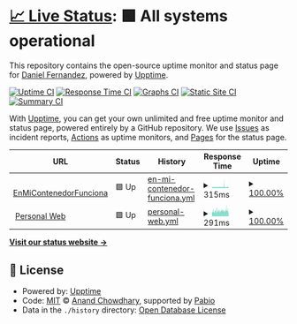 # [📈 Live Status](https://danifernandezs.com/status): <!--live status--> **🟩 All systems operational**

This repository contains the open-source uptime monitor and status page for [Daniel Fernandez](https://danifernandezs.github.io/), powered by [Upptime](https://github.com/upptime/upptime).

[![Uptime CI](https://github.com/danifernandezs/status/workflows/Uptime%20CI/badge.svg)](https://github.com/danifernandezs/status/actions?query=workflow%3A%22Uptime+CI%22)
[![Response Time CI](https://github.com/danifernandezs/status/workflows/Response%20Time%20CI/badge.svg)](https://github.com/danifernandezs/status/actions?query=workflow%3A%22Response+Time+CI%22)
[![Graphs CI](https://github.com/danifernandezs/status/workflows/Graphs%20CI/badge.svg)](https://github.com/danifernandezs/status/actions?query=workflow%3A%22Graphs+CI%22)
[![Static Site CI](https://github.com/danifernandezs/status/workflows/Static%20Site%20CI/badge.svg)](https://github.com/danifernandezs/status/actions?query=workflow%3A%22Static+Site+CI%22)
[![Summary CI](https://github.com/danifernandezs/status/workflows/Summary%20CI/badge.svg)](https://github.com/danifernandezs/status/actions?query=workflow%3A%22Summary+CI%22)

With [Upptime](https://upptime.js.org), you can get your own unlimited and free uptime monitor and status page, powered entirely by a GitHub repository. We use [Issues](https://github.com/danifernandezs/status/issues) as incident reports, [Actions](https://github.com/danifernandezs/status/actions) as uptime monitors, and [Pages](https://danifernandezs.com/status) for the status page.

<!--start: status pages-->
<!-- This summary is generated by Upptime (https://github.com/upptime/upptime) -->
<!-- Do not edit this manually, your changes will be overwritten -->
<!-- prettier-ignore -->
| URL | Status | History | Response Time | Uptime |
| --- | ------ | ------- | ------------- | ------ |
| <img alt="" src="https://icons.duckduckgo.com/ip3/www.enmicontenedorfunciona.com.ico" height="13"> [EnMiContenedorFunciona](https://www.enmicontenedorfunciona.com) | 🟩 Up | [en-mi-contenedor-funciona.yml](https://github.com/danifernandezs/status/commits/HEAD/history/en-mi-contenedor-funciona.yml) | <details><summary><img alt="Response time graph" src="./graphs/en-mi-contenedor-funciona/response-time-week.png" height="20"> 315ms</summary><br><a href="https://danifernandezs.com/history/en-mi-contenedor-funciona"><img alt="Response time 261" src="https://img.shields.io/endpoint?url=https%3A%2F%2Fraw.githubusercontent.com%2Fdanifernandezs%2Fstatus%2FHEAD%2Fapi%2Fen-mi-contenedor-funciona%2Fresponse-time.json"></a><br><a href="https://danifernandezs.com/history/en-mi-contenedor-funciona"><img alt="24-hour response time 312" src="https://img.shields.io/endpoint?url=https%3A%2F%2Fraw.githubusercontent.com%2Fdanifernandezs%2Fstatus%2FHEAD%2Fapi%2Fen-mi-contenedor-funciona%2Fresponse-time-day.json"></a><br><a href="https://danifernandezs.com/history/en-mi-contenedor-funciona"><img alt="7-day response time 315" src="https://img.shields.io/endpoint?url=https%3A%2F%2Fraw.githubusercontent.com%2Fdanifernandezs%2Fstatus%2FHEAD%2Fapi%2Fen-mi-contenedor-funciona%2Fresponse-time-week.json"></a><br><a href="https://danifernandezs.com/history/en-mi-contenedor-funciona"><img alt="30-day response time 287" src="https://img.shields.io/endpoint?url=https%3A%2F%2Fraw.githubusercontent.com%2Fdanifernandezs%2Fstatus%2FHEAD%2Fapi%2Fen-mi-contenedor-funciona%2Fresponse-time-month.json"></a><br><a href="https://danifernandezs.com/history/en-mi-contenedor-funciona"><img alt="1-year response time 261" src="https://img.shields.io/endpoint?url=https%3A%2F%2Fraw.githubusercontent.com%2Fdanifernandezs%2Fstatus%2FHEAD%2Fapi%2Fen-mi-contenedor-funciona%2Fresponse-time-year.json"></a></details> | <details><summary><a href="https://danifernandezs.com/history/en-mi-contenedor-funciona">100.00%</a></summary><a href="https://danifernandezs.com/history/en-mi-contenedor-funciona"><img alt="All-time uptime 100.00%" src="https://img.shields.io/endpoint?url=https%3A%2F%2Fraw.githubusercontent.com%2Fdanifernandezs%2Fstatus%2FHEAD%2Fapi%2Fen-mi-contenedor-funciona%2Fuptime.json"></a><br><a href="https://danifernandezs.com/history/en-mi-contenedor-funciona"><img alt="24-hour uptime 100.00%" src="https://img.shields.io/endpoint?url=https%3A%2F%2Fraw.githubusercontent.com%2Fdanifernandezs%2Fstatus%2FHEAD%2Fapi%2Fen-mi-contenedor-funciona%2Fuptime-day.json"></a><br><a href="https://danifernandezs.com/history/en-mi-contenedor-funciona"><img alt="7-day uptime 100.00%" src="https://img.shields.io/endpoint?url=https%3A%2F%2Fraw.githubusercontent.com%2Fdanifernandezs%2Fstatus%2FHEAD%2Fapi%2Fen-mi-contenedor-funciona%2Fuptime-week.json"></a><br><a href="https://danifernandezs.com/history/en-mi-contenedor-funciona"><img alt="30-day uptime 100.00%" src="https://img.shields.io/endpoint?url=https%3A%2F%2Fraw.githubusercontent.com%2Fdanifernandezs%2Fstatus%2FHEAD%2Fapi%2Fen-mi-contenedor-funciona%2Fuptime-month.json"></a><br><a href="https://danifernandezs.com/history/en-mi-contenedor-funciona"><img alt="1-year uptime 100.00%" src="https://img.shields.io/endpoint?url=https%3A%2F%2Fraw.githubusercontent.com%2Fdanifernandezs%2Fstatus%2FHEAD%2Fapi%2Fen-mi-contenedor-funciona%2Fuptime-year.json"></a></details>
| <img alt="" src="https://icons.duckduckgo.com/ip3/www.danifernandezs.com.ico" height="13"> [Personal Web](https://www.danifernandezs.com) | 🟩 Up | [personal-web.yml](https://github.com/danifernandezs/status/commits/HEAD/history/personal-web.yml) | <details><summary><img alt="Response time graph" src="./graphs/personal-web/response-time-week.png" height="20"> 291ms</summary><br><a href="https://danifernandezs.com/history/personal-web"><img alt="Response time 256" src="https://img.shields.io/endpoint?url=https%3A%2F%2Fraw.githubusercontent.com%2Fdanifernandezs%2Fstatus%2FHEAD%2Fapi%2Fpersonal-web%2Fresponse-time.json"></a><br><a href="https://danifernandezs.com/history/personal-web"><img alt="24-hour response time 335" src="https://img.shields.io/endpoint?url=https%3A%2F%2Fraw.githubusercontent.com%2Fdanifernandezs%2Fstatus%2FHEAD%2Fapi%2Fpersonal-web%2Fresponse-time-day.json"></a><br><a href="https://danifernandezs.com/history/personal-web"><img alt="7-day response time 291" src="https://img.shields.io/endpoint?url=https%3A%2F%2Fraw.githubusercontent.com%2Fdanifernandezs%2Fstatus%2FHEAD%2Fapi%2Fpersonal-web%2Fresponse-time-week.json"></a><br><a href="https://danifernandezs.com/history/personal-web"><img alt="30-day response time 276" src="https://img.shields.io/endpoint?url=https%3A%2F%2Fraw.githubusercontent.com%2Fdanifernandezs%2Fstatus%2FHEAD%2Fapi%2Fpersonal-web%2Fresponse-time-month.json"></a><br><a href="https://danifernandezs.com/history/personal-web"><img alt="1-year response time 256" src="https://img.shields.io/endpoint?url=https%3A%2F%2Fraw.githubusercontent.com%2Fdanifernandezs%2Fstatus%2FHEAD%2Fapi%2Fpersonal-web%2Fresponse-time-year.json"></a></details> | <details><summary><a href="https://danifernandezs.com/history/personal-web">100.00%</a></summary><a href="https://danifernandezs.com/history/personal-web"><img alt="All-time uptime 100.00%" src="https://img.shields.io/endpoint?url=https%3A%2F%2Fraw.githubusercontent.com%2Fdanifernandezs%2Fstatus%2FHEAD%2Fapi%2Fpersonal-web%2Fuptime.json"></a><br><a href="https://danifernandezs.com/history/personal-web"><img alt="24-hour uptime 100.00%" src="https://img.shields.io/endpoint?url=https%3A%2F%2Fraw.githubusercontent.com%2Fdanifernandezs%2Fstatus%2FHEAD%2Fapi%2Fpersonal-web%2Fuptime-day.json"></a><br><a href="https://danifernandezs.com/history/personal-web"><img alt="7-day uptime 100.00%" src="https://img.shields.io/endpoint?url=https%3A%2F%2Fraw.githubusercontent.com%2Fdanifernandezs%2Fstatus%2FHEAD%2Fapi%2Fpersonal-web%2Fuptime-week.json"></a><br><a href="https://danifernandezs.com/history/personal-web"><img alt="30-day uptime 100.00%" src="https://img.shields.io/endpoint?url=https%3A%2F%2Fraw.githubusercontent.com%2Fdanifernandezs%2Fstatus%2FHEAD%2Fapi%2Fpersonal-web%2Fuptime-month.json"></a><br><a href="https://danifernandezs.com/history/personal-web"><img alt="1-year uptime 100.00%" src="https://img.shields.io/endpoint?url=https%3A%2F%2Fraw.githubusercontent.com%2Fdanifernandezs%2Fstatus%2FHEAD%2Fapi%2Fpersonal-web%2Fuptime-year.json"></a></details>

<!--end: status pages-->

[**Visit our status website →**](https://danifernandezs.com/status)

## 📄 License

- Powered by: [Upptime](https://github.com/upptime/upptime)
- Code: [MIT](./LICENSE) © [Anand Chowdhary](https://anandchowdhary.com), supported by [Pabio](https://pabio.com)
- Data in the `./history` directory: [Open Database License](https://opendatacommons.org/licenses/odbl/1-0/)
